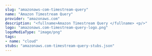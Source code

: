 ```yaml
---
slug: "amazonaws-com-timestream-query"
name: "Amazon Timestream Query"
provider: "amazonaws.com"
description: "<fullname>Amazon Timestream Query </fullname> <p/>"
logo: "amazonaws.com-timestream-query-logo.png"
logoMediaType: "image/png"
tags:
- name: "cloud"
stubs: "amazonaws.com-timestream-query-stubs.json"
---
```

